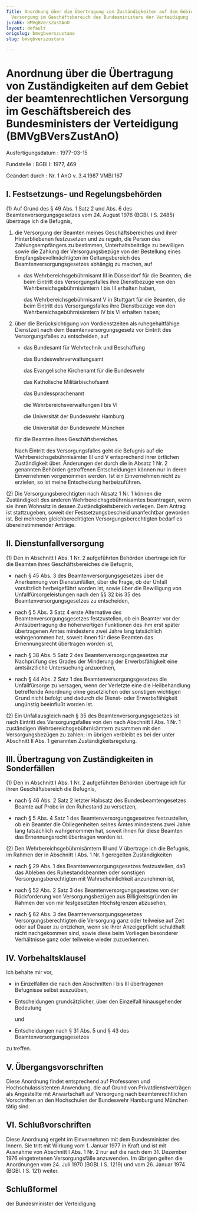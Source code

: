 ```yaml
---
Title: Anordnung über die Übertragung von Zuständigkeiten auf dem Gebiet der beamtenrechtlichen
  Versorgung im Geschäftsbereich des Bundesministers der Verteidigung
jurabk: BMVgBVersZustAnO
layout: default
origslug: bmvgbverszustano
slug: bmvgbverszustano

---
```


# Anordnung über die Übertragung von Zuständigkeiten auf dem Gebiet der beamtenrechtlichen Versorgung im Geschäftsbereich des Bundesministers der Verteidigung (BMVgBVersZustAnO)

Ausfertigungsdatum
:   1977-03-15

Fundstelle
:   BGBl I: 1977, 469

Geändert durch
:   Nr. 1 AnO v. 3.4.1987 VMBl 167


## I. Festsetzungs- und Regelungsbehörden

(1) Auf Grund des § 49 Abs. 1 Satz 2 und Abs. 6 des
Beamtenversorgungsgesetzes vom 24. August 1976 (BGBl. I S. 2485)
übertrage ich die Befugnis,

1.  die Versorgung der Beamten meines Geschäftsbereiches und ihrer
    Hinterbliebenen festzusetzen und zu regeln, die Person des
    Zahlungsempfängers zu bestimmen, Unterhaltsbeiträge zu bewilligen
    sowie die Zahlung der Versorgungsbezüge von der Bestellung eines
    Empfangsbevollmächtigten im Geltungsbereich des
    Beamtenversorgungsgesetzes abhängig zu machen, auf

    *   das Wehrbereichsgebührnisamt III in Düsseldorf für die Beamten, die
        beim Eintritt des Versorgungsfalles ihre Dienstbezüge von den
        Wehrbereichsgebührnisämtern I bis III erhalten haben,

        das Wehrbereichsgebührnisamt V in Stuttgart für die Beamten, die beim
        Eintritt des Versorgungsfalles ihre Dienstbezüge von den
        Wehrbereichsgebührnisämtern IV bis VI erhalten haben;





2.  über die Berücksichtigung von Vordienstzeiten als ruhegehaltfähige
    Dienstzeit nach dem Beamtenversorgungsgesetz vor Eintritt des
    Versorgungsfalles zu entscheiden, auf

    *   das Bundesamt für Wehrtechnik und Beschaffung

        das Bundeswehrverwaltungsamt

        das Evangelische Kirchenamt für die Bundeswehr

        das Katholische Militärbischofsamt

        das Bundessprachenamt

        die Wehrbereichsverwaltungen I bis VI

        die Universität der Bundeswehr Hamburg

        die Universität der Bundeswehr München




    für die Beamten ihres Geschäftsbereiches.

    Nach Eintritt des Versorgungsfalles geht die Befugnis auf die
    Wehrbereichsgebührnisämter III und V entsprechend ihrer örtlichen
    Zuständigkeit über. Änderungen der durch die in Absatz 1 Nr. 2
    genannten Behörden getroffenen Entscheidungen können nur in deren
    Einvernehmen vorgenommen werden. Ist ein Einvernehmen nicht zu
    erzielen, so ist meine Entscheidung herbeizuführen.




(2) Die Versorgungsberechtigten nach Absatz 1 Nr. 1 können die
Zuständigkeit des anderen Wehrbereichsgebührnisamtes beantragen, wenn
sie ihren Wohnsitz in dessen Zuständigkeitsbereich verlegen. Dem
Antrag ist stattzugeben, soweit der Festsetzungsbescheid unanfechtbar
geworden ist. Bei mehreren gleichberechtigten Versorgungsberechtigten
bedarf es übereinstimmender Anträge.


## II. Dienstunfallversorgung

(1) Den in Abschnitt I Abs. 1 Nr. 2 aufgeführten Behörden übertrage
ich für die Beamten ihres Geschäftsbereiches die Befugnis,

-   nach § 45 Abs. 3 des Beamtenversorgungsgesetzes über die Anerkennung
    von Dienstunfällen, über die Frage, ob der Unfall vorsätzlich
    herbeigeführt worden ist, sowie über die Bewilligung von
    Unfallfürsorgeleistungen nach den §§ 32 bis 35 des
    Beamtenversorgungsgesetzes zu entscheiden,


-   nach § 5 Abs. 3 Satz 4 erste Alternative des
    Beamtenversorgungsgesetzes festzustellen, ob ein Beamter vor der
    Amtsübertragung die höherwertigen Funktionen des ihm erst später
    übertragenen Amtes mindestens zwei Jahre lang tatsächlich wahrgenommen
    hat, soweit ihnen für diese Beamten das Ernennungsrecht übertragen
    worden ist,


-   nach § 38 Abs. 5 Satz 2 des Beamtenversorgungsgesetzes zur Nachprüfung
    des Grades der Minderung der Erwerbsfähigkeit eine amtsärztliche
    Untersuchung anzuordnen,


-   nach § 44 Abs. 2 Satz 1 des Beamtenversorgungsgesetzes die
    Unfallfürsorge zu versagen, wenn der Verletzte eine die Heilbehandlung
    betreffende Anordnung ohne gesetzlichen oder sonstigen wichtigen Grund
    nicht befolgt und dadurch die Dienst- oder Erwerbsfähigkeit ungünstig
    beeinflußt worden ist.




(2) Ein Unfallausgleich nach § 35 des Beamtenversorgungsgesetzes ist
nach Eintritt des Versorgungsfalles von den nach Abschnitt I Abs. 1
Nr. 1 zuständigen Wehrbereichsgebührnisämtern zusammen mit den
Versorgungsbezügen zu zahlen; im übrigen verbleibt es bei der unter
Abschnitt II Abs. 1 genannten Zuständigkeitsregelung.


## III. Übertragung von Zuständigkeiten in Sonderfällen

(1) Den in Abschnitt I Abs. 1 Nr. 2 aufgeführten Behörden übertrage
ich für ihren Geschäftsbereich die Befugnis,

-   nach § 46 Abs. 2 Satz 2 letzter Halbsatz des Bundesbeamtengesetzes
    Beamte auf Probe in den Ruhestand zu versetzen,


-   nach § 5 Abs. 4 Satz 1 des Beamtenversorgungsgesetzes festzustellen,
    ob ein Beamter die Obliegenheiten seines Amtes mindestens zwei Jahre
    lang tatsächlich wahrgenommen hat, soweit ihnen für diese Beamten das
    Ernennungsrecht übertragen worden ist.




(2) Den Wehrbereichsgebührnisämtern III und V übertrage ich die
Befugnis, im Rahmen der in Abschnitt I Abs. 1 Nr. 1 geregelten
Zuständigkeiten

-   nach § 29 Abs. 1 des Beamtenversorgungsgesetzes festzustellen, daß das
    Ableben des Ruhestandsbeamten oder sonstigen Versorgungsberechtigten
    mit Wahrscheinlichkeit anzunehmen ist,


-   nach § 52 Abs. 2 Satz 3 des Beamtenversorgungsgesetzes von der
    Rückforderung von Versorgungsbezügen aus Billigkeitsgründen im Rahmen
    der von mir festgesetzten Höchstgrenzen abzusehen,


-   nach § 62 Abs. 3 des Beamtenversorgungsgesetzes
    Versorgungsberechtigten die Versorgung ganz oder teilweise auf Zeit
    oder auf Dauer zu entziehen, wenn sie ihrer Anzeigepflicht schuldhaft
    nicht nachgekommen sind, sowie diese beim Vorliegen besonderer
    Verhältnisse ganz oder teilweise wieder zuzuerkennen.





## IV. Vorbehaltsklausel

Ich behalte mir vor,

-   in Einzelfällen die nach den Abschnitten I bis III übertragenen
    Befugnisse selbst auszuüben,


-   Entscheidungen grundsätzlicher, über den Einzelfall hinausgehender
    Bedeutung

    und


-   Entscheidungen nach § 31 Abs. 5 und § 43 des
    Beamtenversorgungsgesetzes



zu treffen.


## V. Übergangsvorschriften

Diese Anordnung findet entsprechend auf Professoren und
Hochschulassistenten Anwendung, die auf Grund von
Privatdienstverträgen als Angestellte mit Anwartschaft auf Versorgung
nach beamtenrechtlichen Vorschriften an den Hochschulen der Bundeswehr
Hamburg und München tätig sind.


## VI. Schlußvorschriften

Diese Anordnung ergeht im Einvernehmen mit dem Bundesminister des
Innern. Sie tritt mit Wirkung vom 1. Januar 1977 in Kraft und ist mit
Ausnahme von Abschnitt I Abs. 1 Nr. 2 nur auf die nach dem 31.
Dezember 1976 eingetretenen Versorgungsfälle anzuwenden. Im übrigen
gelten die Anordnungen vom 24. Juli 1970 (BGBl. I S. 1219) und vom 26.
Januar 1974 (BGBl. I S. 121) weiter.


## Schlußformel

der Bundesminister der Verteidigung

